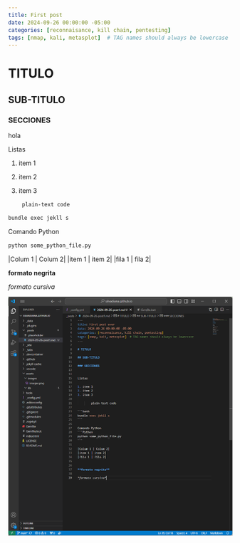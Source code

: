 ```yaml
---
title: First post 
date: 2024-09-26 00:00:00 -05:00
categories: [reconnaisance, kill chain, pentesting]
tags: [nmap, kali, metasplot]  # TAG names should always be lowercase
---
```


# TITULO

## SUB-TITULO

### SECCIONES

hola

Listas

1. item 1
2. item 2
3. item 3

        plain-text code

```bash
bundle exec jekll s
```


Comando Python
```Python
python some_python_file.py
```

|Colum 1 | Colum 2|
|item 1 | item 2|
|fila 1 | fila 2|


**formato negrita**

*formato cursiva*


![figura1](/assets/images/figura1.png)

